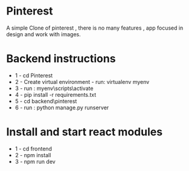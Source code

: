 # Pinterest
A simple Clone of pinterest , there is no many features ,
app focused in design and work with images.

# Backend instructions
* 1 - cd Pinterest
* 2 - Create virtual environment - run: virtualenv myenv
* 3 - run : myenv\scripts\activate
* 4 - pip install -r requirements.txt
* 5 - cd backend\pinterest
* 6 - run : python manage.py runserver

# Install and start react modules
* 1 - cd frontend
* 2 - npm install
* 3 - npm run dev




